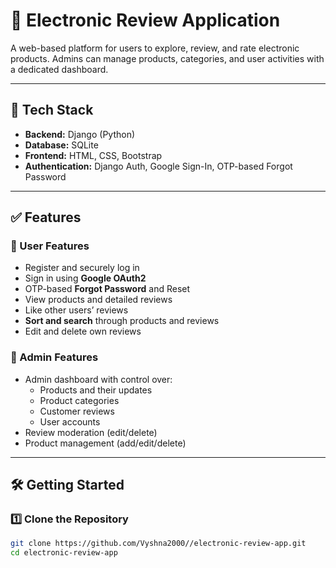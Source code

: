 # 📌 Electronic Review Application

A web-based platform for users to explore, review, and rate electronic products. Admins can manage products, categories, and user activities with a dedicated dashboard.

---

## 🚀 Tech Stack

- **Backend:** Django (Python)
- **Database:** SQLite
- **Frontend:** HTML, CSS, Bootstrap
- **Authentication:** Django Auth, Google Sign-In, OTP-based Forgot Password

---

## ✅ Features

### 👥 User Features

- Register and securely log in
- Sign in using **Google OAuth2**
- OTP-based **Forgot Password** and Reset
- View products and detailed reviews
- Like other users’ reviews
- **Sort and search** through products and reviews
- Edit and delete own reviews

### 🔐 Admin Features

- Admin dashboard with control over:
  - Products and their updates
  - Product categories
  - Customer reviews
  - User accounts
- Review moderation (edit/delete)
- Product management (add/edit/delete)

---

## 🛠️ Getting Started

### 1️⃣ Clone the Repository

```bash
git clone https://github.com/Vyshna2000//electronic-review-app.git
cd electronic-review-app

